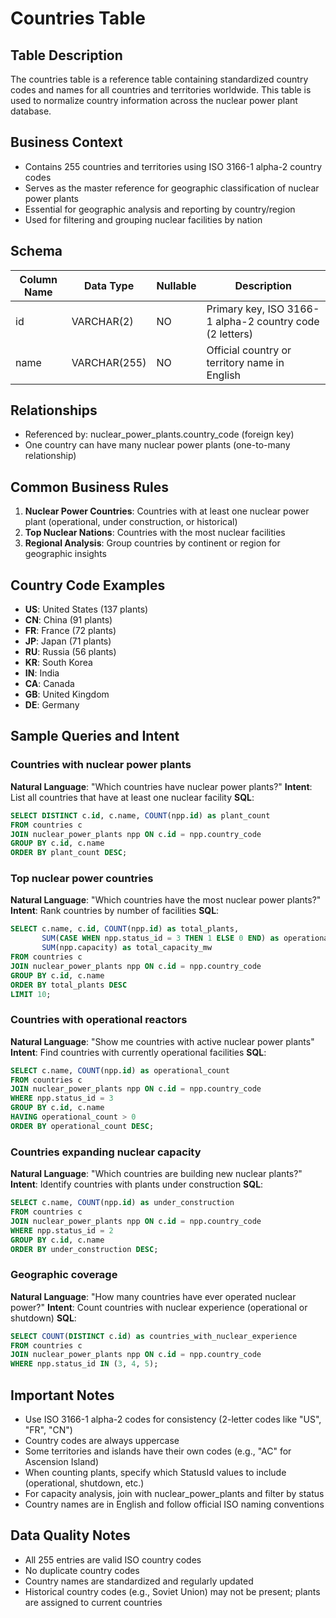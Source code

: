 # Countries Table

## Table Description
The countries table is a reference table containing standardized country codes and names for all countries and territories worldwide. This table is used to normalize country information across the nuclear power plant database.

## Business Context
- Contains 255 countries and territories using ISO 3166-1 alpha-2 country codes
- Serves as the master reference for geographic classification of nuclear power plants
- Essential for geographic analysis and reporting by country/region
- Used for filtering and grouping nuclear facilities by nation

## Schema

| Column Name | Data Type | Nullable | Description |
|------------|-----------|----------|-------------|
| id | VARCHAR(2) | NO | Primary key, ISO 3166-1 alpha-2 country code (2 letters) |
| name | VARCHAR(255) | NO | Official country or territory name in English |

## Relationships
- Referenced by: nuclear_power_plants.country_code (foreign key)
- One country can have many nuclear power plants (one-to-many relationship)

## Common Business Rules
1. **Nuclear Power Countries**: Countries with at least one nuclear power plant (operational, under construction, or historical)
2. **Top Nuclear Nations**: Countries with the most nuclear facilities
3. **Regional Analysis**: Group countries by continent or region for geographic insights

## Country Code Examples
- **US**: United States (137 plants)
- **CN**: China (91 plants)
- **FR**: France (72 plants)
- **JP**: Japan (71 plants)
- **RU**: Russia (56 plants)
- **KR**: South Korea
- **IN**: India
- **CA**: Canada
- **GB**: United Kingdom
- **DE**: Germany

## Sample Queries and Intent

### Countries with nuclear power plants
**Natural Language**: "Which countries have nuclear power plants?"
**Intent**: List all countries that have at least one nuclear facility
**SQL**:
```sql
SELECT DISTINCT c.id, c.name, COUNT(npp.id) as plant_count
FROM countries c
JOIN nuclear_power_plants npp ON c.id = npp.country_code
GROUP BY c.id, c.name
ORDER BY plant_count DESC;
```

### Top nuclear power countries
**Natural Language**: "Which countries have the most nuclear power plants?"
**Intent**: Rank countries by number of facilities
**SQL**:
```sql
SELECT c.name, c.id, COUNT(npp.id) as total_plants,
       SUM(CASE WHEN npp.status_id = 3 THEN 1 ELSE 0 END) as operational_plants,
       SUM(npp.capacity) as total_capacity_mw
FROM countries c
JOIN nuclear_power_plants npp ON c.id = npp.country_code
GROUP BY c.id, c.name
ORDER BY total_plants DESC
LIMIT 10;
```

### Countries with operational reactors
**Natural Language**: "Show me countries with active nuclear power plants"
**Intent**: Find countries with currently operational facilities
**SQL**:
```sql
SELECT c.name, COUNT(npp.id) as operational_count
FROM countries c
JOIN nuclear_power_plants npp ON c.id = npp.country_code
WHERE npp.status_id = 3
GROUP BY c.id, c.name
HAVING operational_count > 0
ORDER BY operational_count DESC;
```

### Countries expanding nuclear capacity
**Natural Language**: "Which countries are building new nuclear plants?"
**Intent**: Identify countries with plants under construction
**SQL**:
```sql
SELECT c.name, COUNT(npp.id) as under_construction
FROM countries c
JOIN nuclear_power_plants npp ON c.id = npp.country_code
WHERE npp.status_id = 2
GROUP BY c.id, c.name
ORDER BY under_construction DESC;
```

### Geographic coverage
**Natural Language**: "How many countries have ever operated nuclear power?"
**Intent**: Count countries with nuclear experience (operational or shutdown)
**SQL**:
```sql
SELECT COUNT(DISTINCT c.id) as countries_with_nuclear_experience
FROM countries c
JOIN nuclear_power_plants npp ON c.id = npp.country_code
WHERE npp.status_id IN (3, 4, 5);
```

## Important Notes
- Use ISO 3166-1 alpha-2 codes for consistency (2-letter codes like "US", "FR", "CN")
- Country codes are always uppercase
- Some territories and islands have their own codes (e.g., "AC" for Ascension Island)
- When counting plants, specify which StatusId values to include (operational, shutdown, etc.)
- For capacity analysis, join with nuclear_power_plants and filter by status
- Country names are in English and follow official ISO naming conventions

## Data Quality Notes
- All 255 entries are valid ISO country codes
- No duplicate country codes
- Country names are standardized and regularly updated
- Historical country codes (e.g., Soviet Union) may not be present; plants are assigned to current countries
